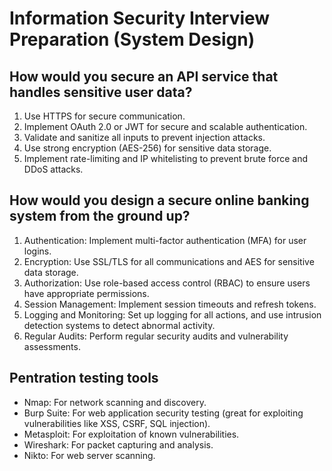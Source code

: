 # Information Security Interview Preparation (System Design)

## How would you secure an API service that handles sensitive user data?

1. Use HTTPS for secure communication.
2. Implement OAuth 2.0 or JWT for secure and scalable authentication.
3. Validate and sanitize all inputs to prevent injection attacks.
4. Use strong encryption (AES-256) for sensitive data storage.
5. Implement rate-limiting and IP whitelisting to prevent brute force and DDoS attacks.

## How would you design a secure online banking system from the ground up?

1. Authentication: Implement multi-factor authentication (MFA) for user logins.
2. Encryption: Use SSL/TLS for all communications and AES for sensitive data storage.
3. Authorization: Use role-based access control (RBAC) to ensure users have appropriate permissions.
4. Session Management: Implement session timeouts and refresh tokens.
5. Logging and Monitoring: Set up logging for all actions, and use intrusion detection systems to detect abnormal activity.
6. Regular Audits: Perform regular security audits and vulnerability assessments.

## Pentration testing tools

- Nmap: For network scanning and discovery.
- Burp Suite: For web application security testing (great for exploiting vulnerabilities like XSS, CSRF, SQL injection).
- Metasploit: For exploitation of known vulnerabilities.
- Wireshark: For packet capturing and analysis.
- Nikto: For web server scanning.
